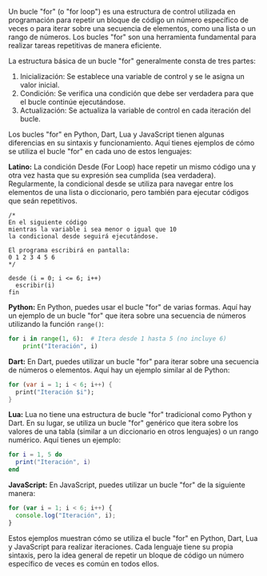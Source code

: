 Un bucle "for" (o "for loop") es una estructura de control utilizada en programación para repetir un bloque de código un número específico de veces o para iterar sobre una secuencia de elementos, como una lista o un rango de números. Los bucles "for" son una herramienta fundamental para realizar tareas repetitivas de manera eficiente.

La estructura básica de un bucle "for" generalmente consta de tres partes:

1. Inicialización: Se establece una variable de control y se le asigna un valor inicial.
2. Condición: Se verifica una condición que debe ser verdadera para que el bucle continúe ejecutándose.
3. Actualización: Se actualiza la variable de control en cada iteración del bucle.

Los bucles "for" en Python, Dart, Lua y JavaScript tienen algunas diferencias en su sintaxis y funcionamiento. Aquí tienes ejemplos de cómo se utiliza el bucle "for" en cada uno de estos lenguajes:

**Latino:**
La condición Desde (For Loop) hace repetir un mismo código una y otra vez hasta que su expresión sea cumplida (sea verdadera).
Regularmente, la condicional desde se utiliza para navegar entre los elementos de una lista o diccionario, pero también para ejecutar códigos que seán repetitivos.


```latino
/*
En el siguiente código
mientras la variable i sea menor o igual que 10
la condicional desde seguirá ejecutándose.

El programa escribirá en pantalla:
0 1 2 3 4 5 6 
*/

desde (i = 0; i <= 6; i++)
  escribir(i)
fin
```

**Python:**
En Python, puedes usar el bucle "for" de varias formas. Aquí hay un ejemplo de un bucle "for" que itera sobre una secuencia de números utilizando la función `range()`:

```python
for i in range(1, 6):  # Itera desde 1 hasta 5 (no incluye 6)
    print("Iteración", i)
```

**Dart:**
En Dart, puedes utilizar un bucle "for" para iterar sobre una secuencia de números o elementos. Aquí hay un ejemplo similar al de Python:

```dart
for (var i = 1; i < 6; i++) {
  print("Iteración $i");
}
```

**Lua:**
Lua no tiene una estructura de bucle "for" tradicional como Python y Dart. En su lugar, se utiliza un bucle "for" genérico que itera sobre los valores de una tabla (similar a un diccionario en otros lenguajes) o un rango numérico. Aquí tienes un ejemplo:

```lua
for i = 1, 5 do
  print("Iteración", i)
end
```

**JavaScript:**
En JavaScript, puedes utilizar un bucle "for" de la siguiente manera:

```javascript
for (var i = 1; i < 6; i++) {
  console.log("Iteración", i);
}
```

Estos ejemplos muestran cómo se utiliza el bucle "for" en Python, Dart, Lua y JavaScript para realizar iteraciones. Cada lenguaje tiene su propia sintaxis, pero la idea general de repetir un bloque de código un número específico de veces es común en todos ellos.
